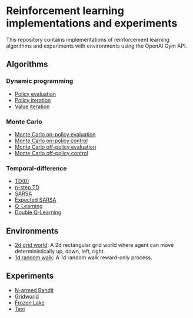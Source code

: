 # Reinforcement learning implementations and experiments

This repository contains implementations of reinforcement learning algorithms
and experiments with environments using the OpenAI Gym API.


## Algorithms

### Dynamic programming
* [Policy evaluation](algorithms/dp_policy_evaluation.py)
* [Policy iteration](algorithms/dp_policy_iteration.py)
* [Value iteration](algorithms/dp_value_iteration.py)

### Monte Carlo
* [Monte Carlo on-policy evaluation](algorithms/mc_on_policy_evaluation.py)
* [Monte Carlo on-policy control](algorithms/mc_on_policy_control.py)
* [Monte Carlo off-policy evaluation](algorithms/mc_off_policy_evaluation.py)
* [Monte Carlo off-policy control](algorithms/mc_off_policy_control.py)


### Temporal-difference
* [TD(0)](algorithms/td0.py)
* [n-step TD](algorithms/nstep_td.py)
* [SARSA](algorithms/sarsa.py)
* [Expected SARSA](algorithms/expected_sarsa.py)
* [Q-Learning](algorithms/qlearning.py)
* [Double Q-Learning](algorithms/double_qlearning.py)

## Environments
* [2d grid world](environments/gridworld/): A 2d rectangular grid world where agent can move deterministically up, down, left, right.
* [1d random walk](environments/randomwalk): A 1d random walk reward-only process.


## Experiments
* [N-armed Bandit](experiments/bandit)
* [Gridworld](experiments/gridworld)
* [Frozen Lake](experiments/frozenlake)
* [Taxi](experiments/taxi)
